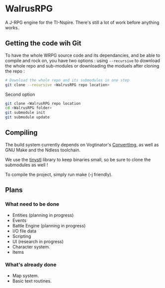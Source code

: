 # WalrusRPG

A J-RPG engine for the TI-Nspire. There's still a lot of work before anything works.

## Getting the code wih Git
To have the whole WRPG source code and its dependancies, and be able to compile and rock on, you have two options : using `--recursive` to download the whole repo and sub-modules or downloading the moduels after cloning the repo : 

```bash
# Download the whole repo and its submodules in one step
git clone --recursive <WalrusRPG repo location>
```

Second option

```bash
git clone <WalrusRPG repo location
cd <WalrusRPG folder>
git submodule init
git submodule update
```

## Compiling

The build system currently depends on Vogtinator's [ConvertImg](https://github.com/Vogtinator/ConvertImg),
as well as GNU Make and the Ndless toolchain.

We use the [tinystl](https://github.com/mendsley/tinystl) library to keep binaries small, so be
sure to clone the submodules as well !

To compile the project, simply run make (-j friendly).

## Plans

### What need to be done

- Entities (planning in progress)
- Events
- Battle Engine (planning in progress)
- I/O file data
- Scripting
- UI (research in progress)
- Character system.
- Items

### What's already done
- Map system.
- Basic text routines.
